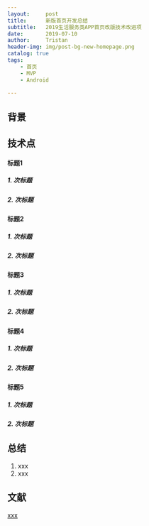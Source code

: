 ```yaml
---
layout:     post
title:      新版首页开发总结
subtitle:   2019生活服务类APP首页改版技术改进项
date:       2019-07-10
author:     Tristan
header-img: img/post-bg-new-homepage.png
catalog: true
tags:
    - 首页
    - MVP
    - Android
    
---
```


## 背景

## 技术点
#### 标题1
##### 1. 次标题
##### 2. 次标题

#### 标题2
##### 1. 次标题
##### 2. 次标题

#### 标题3
##### 1. 次标题
##### 2. 次标题

#### 标题4
##### 1. 次标题
##### 2. 次标题

#### 标题5
##### 1. 次标题
##### 2. 次标题

## 总结
1. xxx
2. xxx

## 文献
[xxx](http://www.json6.com)<br/>
